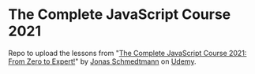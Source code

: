 # The Complete JavaScript Course 2021
Repo to upload the lessons from "[The Complete JavaScript Course 2021: From Zero to Expert!](https://www.udemy.com/course/the-complete-javascript-course)" by [Jonas Schmedtmann](https://codingheroes.io/)  on [Udemy](https://www.udemy.com/).
